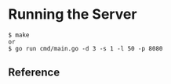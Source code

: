# Running the Server
```
$ make
or
$ go run cmd/main.go -d 3 -s 1 -l 50 -p 8080
```

## Reference
[]()